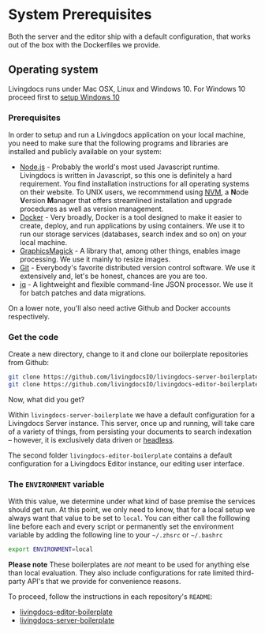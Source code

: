# System Prerequisites

Both the server and the editor ship with a default configuration, that works out of the box with the Dockerfiles we provide.

## Operating system

Livingdocs runs under Mac OSX, Linux and Windows 10. For Windows 10 proceed first to [setup Windows 10](https://github.com/livingdocsIO/livingdocs/tree/29994840d3de4e9fc999395c30686a388b7da9bb/walkthroughs/setup_windows10.md)

### Prerequisites

In order to setup and run a Livingdocs application on your local machine, you need to make sure that the following programs and libraries are installed and publicly available on your system:

* [Node.js](https://nodejs.org) - Probably the world's most used Javascript runtime. Livingdocs is written in Javascript, so this one is definitely a hard requirement. You find installation instructions for all operating systems on their website. To UNIX users, we recommmend using [NVM](https://github.com/creationix/nvm), a **N**ode **V**ersion **M**anager that offers streamlined installation and upgrade procedures as well as version management.
* [Docker](https://docs.docker.com/get-started/) - Very broadly, Docker is a tool designed to make it easier to create, deploy, and run applications by using containers. We use it to run our storage services \(databases, search index and so on\) on your local machine.
* [GraphicsMagick](http://www.graphicsmagick.org/README.html) - A library that, among other things, enables image processing. We use it mainly to resize images.
* [Git](https://git-scm.com/book/en/v2/Getting-Started-Installing-Git) - Everybody's favorite distributed version control software. We use it extensively and, let's be honest, chances are you are too.
* [jq](https://stedolan.github.io/jq/download/) - A lightweight and flexible command-line JSON processor. We use it for batch patches and data migrations.

On a lower note, you'll also need active Github and Docker accounts respectively.

### Get the code

Create a new directory, change to it and clone our boilerplate repositories from Github:

```bash
git clone https://github.com/livingdocsIO/livingdocs-server-boilerplate
git clone https://github.com/livingdocsIO/livingdocs-editor-boilerplate
```

Now, what did you get?

Within `livingdocs-server-boilerplate` we have a default configuration for a Livingdocs Server instance. This server, once up and running, will take care of a variety of things, from persisting your documents to search indexation – however, it is exclusively data driven or [headless](https://en.wikipedia.org/wiki/Headless_software).

The second folder `livingdocs-editor-boilerplate` contains a default configuration for a Livingdocs Editor instance, our editing user interface.

### The `ENVIRONMENT` variable

With this value, we determine under what kind of base premise the services should get run. At this point, we only need to know, that for a local setup we always want that value to be set to `local`. You can either call the folllowing line before each and every script or permanently set the environment variable by adding the following line to your `~/.zhsrc` or `~/.bashrc`

```bash
export ENVIRONMENT=local
```

**Please note** These boilerplates are _not_ meant to be used for anything else than local evaluation. They also include configurations for rate limited third-party API's that we provide for convenience reasons.

To proceed, follow the instructions in each repository's `README`:

* [livingdocs-editor-boilerplate](https://github.com/livingdocsIO/livingdocs-editor-boilerplate)
* [livingdocs-server-boilerplate](https://github.com/livingdocsIO/livingdocs-server-boilerplate)

